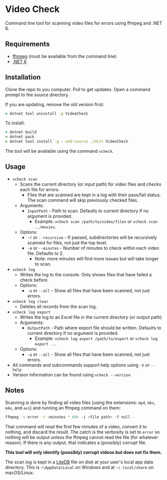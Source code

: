 
# Video Check

Command line tool for scanning video files for errors using ffmpeg and .NET 6.

## Requirements

- [ffmpeg](https://ffmpeg.org) (must be available from the command line)
- [.NET 6](https://dotnet.microsoft.com)

## Installation

Clone the repo to you computer. Pull to get updates. Open a command prompt to the source directory.

If you are updating, remove the old version first:

```cmd
> dotnet tool uninstall -g VideoCheck
```

To install:

```cmd
> dotnet build
> dotnet pack
> dotnet tool install -g --add-source ./dist VideoCheck
```

The tool will be available using the command `vcheck`.

## Usage

- `vcheck scan`
    - Scans the current directory (or input path) for video files and checks each file for errors.
        - Files that are scanned are kept in a log with their pass/fail status. The scan command will skip previously checked files.
    - Arguments:
        - `InputPath` - Path to scan. Defaults to current directory if no argument is provided.
            - Example: `vcheck scan /path/to/video/files` or `vcheck scan ../movies`.
    - Options:
        - `-r` or `--recursive` - If passed, subdirectories will be recursively scanned for files, not just the top level.
        - `-m` or `--minutes` - Number of minutes to check within each video file. Defaults to 2.
            - Note: more minutes will find more issues but will take longer to scan.
- `vcheck log`
    - Writes the log to the console. Only shows files that have failed a check before.
    - Options:
        - `-a` or `--all` - Show all files that have been scanned, not just errors.
- `vcheck log clear`
    - Deletes all records from the scan log.
- `vcheck log export`
    - Writes the log to an Excel file in the current directory (or output path)
    - Arguments:
        - `OutputPath` - Path where export file should be written. Defaults to current directory if no argument is provided.
            - Example: `vcheck log export /path/to/export` or `vcheck log export ..`.
    - Options:
        - `-a` or `--all` - Show all files that have been scanned, not just errors.
- All commands and subcommands support help options using `-h` or `--help`
- Version information can be found using `vcheck --version`

## Notes

Scanning is done by finding all video files (using the extensions: `mp4`, `mkv`, `m4v`, and `avi`) and running an ffmpeg command on them:

```bash
ffmpeg -v error -t <minutes * 60> -i <file path> -f null -
```

That command will read the first few minutes of a video, convert it to nothing, and discard the result. The catch is the verbosity is set to `error` so nothing will be output unless the ffmpeg cannot read the file (for whatever reason). If there is any output, that indicates a (possibly) corrupt file.

**This tool will only identify (possibly) corrupt videos but does not fix them.**

The scan log is kept in a [LiteDB](https://www.litedb.org/) file on disk at your user's local app data directory. This is `~\AppData\Local` on Windows and at `~/.local/share` on macOS/Linux.
